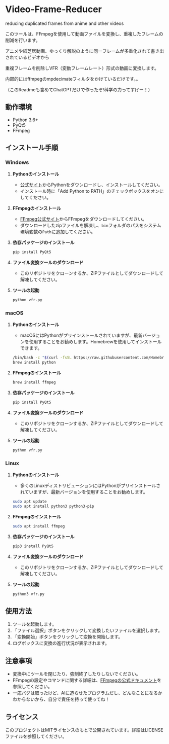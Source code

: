 # Video-Frame-Reducer
reducing duplicated frames from anime and other videos

このツールは、FFmpegを使用して動画ファイルを変換し、重複したフレームの削減を行います。

アニメや紙芝居動画、ゆっくり解説のように同一フレームが多重化されて書き出されているビデオから

重複フレームを削除しVFR（変動フレームレート）形式の動画に変換します。

内部的にはffmpegのmpdecimateフィルタをかけているだけです。。

（このReadmeも含めてChatGPTだけで作ったぞ!科学の力ってすげー！）

## 動作環境

- Python 3.6+
- PyQt5
- FFmpeg

## インストール手順

### Windows

1. **Pythonのインストール**
    - [公式サイト](https://www.python.org/downloads/windows/)からPythonをダウンロードし、インストールしてください。
    - インストール時に「Add Python to PATH」のチェックボックスをオンにしてください。

2. **FFmpegのインストール**
    - [FFmpeg公式サイト](https://ffmpeg.org/download.html#build-windows)からFFmpegをダウンロードしてください。
    - ダウンロードしたzipファイルを解凍し、`bin`フォルダのパスをシステム環境変数の`Path`に追加してください。

3. **依存パッケージのインストール**
    ```bash
    pip install PyQt5
    ```

4. **ファイル変換ツールのダウンロード**
    - このリポジトリをクローンするか、ZIPファイルとしてダウンロードして解凍してください。

5. **ツールの起動**
    ```bash
    python vfr.py
    ```

### macOS

1. **Pythonのインストール**
    - macOSにはPythonがプリインストールされていますが、最新バージョンを使用することをお勧めします。Homebrewを使用してインストールできます。
    ```bash
    /bin/bash -c "$(curl -fsSL https://raw.githubusercontent.com/Homebrew/install/HEAD/install.sh)"
    brew install python
    ```

2. **FFmpegのインストール**
    ```bash
    brew install ffmpeg
    ```

3. **依存パッケージのインストール**
    ```bash
    pip install PyQt5
    ```

4. **ファイル変換ツールのダウンロード**
    - このリポジトリをクローンするか、ZIPファイルとしてダウンロードして解凍してください。

5. **ツールの起動**
    ```bash
    python vfr.py
    ```

### Linux

1. **Pythonのインストール**
    - 多くのLinuxディストリビューションにはPythonがプリインストールされていますが、最新バージョンを使用することをお勧めします。
    ```bash
    sudo apt update
    sudo apt install python3 python3-pip
    ```

2. **FFmpegのインストール**
    ```bash
    sudo apt install ffmpeg
    ```

3. **依存パッケージのインストール**
    ```bash
    pip3 install PyQt5
    ```

4. **ファイル変換ツールのダウンロード**
    - このリポジトリをクローンするか、ZIPファイルとしてダウンロードして解凍してください。

5. **ツールの起動**
    ```bash
    python3 vfr.py
    ```

## 使用方法

1. ツールを起動します。
2. 「ファイル選択」ボタンをクリックして変換したいファイルを選択します。
3. 「変換開始」ボタンをクリックして変換を開始します。
4. ログボックスに変換の進行状況が表示されます。

## 注意事項

- 変換中にツールを閉じたり、強制終了したりしないでください。
- FFmpegの設定やコマンドに関する詳細は、[FFmpegの公式ドキュメント](https://ffmpeg.org/documentation.html)を参照してください。
- 一応バグは取ったけど、AIに造らせたプログラムだし、どんなことになるかわからないから、自分で責任を持って使ってね！

## ライセンス

このプロジェクトはMITライセンスのもとで公開されています。詳細はLICENSEファイルを参照してください。

